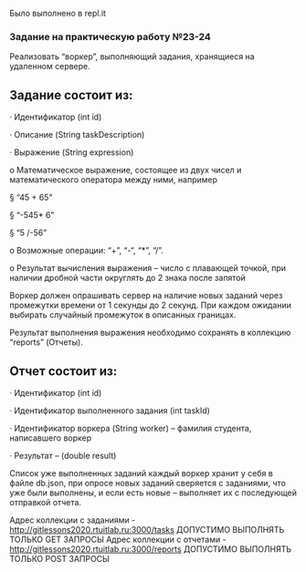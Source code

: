 Было выполнено в repl.it

### Задание на практическую работу №23-24

Реализовать “воркер”, выполняющий задания, хранящиеся на удаленном сервере.

## Задание состоит из:

· Идентификатор (int id)

· Описание (String taskDescription)

· Выражение (String expression)

o Математическое выражение, состоящее из двух чисел и математического оператора между ними, например

§ “45 + 65”

§ “-545* 6”

§ “5 /-56”

o Возможные операции: “+”, “-“, “*”, “/”.

o Результат вычисления выражения – число с плавающей точкой, при наличии дробной части округлять до 2 знака после запятой

Воркер должен опрашивать сервер на наличие новых заданий через промежутки времени от 1 секунды до 2 секунд. При каждом ожидании выбирать случайный промежуток в описанных границах.

Результат выполнения выражения необходимо сохранять в коллекцию “reports” (Отчеты).

## Отчет состоит из:

· Идентификатор (int id)

· Идентификатор выполненного задания (int taskId)

· Идентификатор воркера (String worker) – фамилия студента, написавшего воркер

· Результат – (double result)

Список уже выполненных заданий каждый воркер хранит у себя в файле db.json, при опросе новых заданий сверяется с заданиями, что уже были выполнены, и если есть новые – выполняет их с последующей отправкой отчета.

Адрес коллекции с заданиями - http://gitlessons2020.rtuitlab.ru:3000/tasks ДОПУСТИМО ВЫПОЛНЯТЬ ТОЛЬКО GET ЗАПРОСЫ Адрес коллекции с отчетами - http://gitlessons2020.rtuitlab.ru:3000/reports ДОПУСТИМО ВЫПОЛНЯТЬ ТОЛЬКО POST ЗАПРОСЫ
